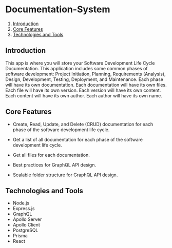 # Documentation-System

1. [Introduction](#introduction)
2. [Core Features](#core-features)
3. [Technologies and Tools](#technologies-and-tools)

## Introduction

This app is where you will store your Software Development Life Cycle Documentation. This application includes some common phases of software development: Project Initiation, Planning, Requirements (Analysis), Design, Development, Testing, Deployment, and Maintenance. Each phase will have its own documentation. Each documentation will have its own files. Each file will have its own version. Each version will have its own content. Each content will have its own author. Each author will have its own name.

## Core Features

-   Create, Read, Update, and Delete (CRUD) documentation for each phase of the software development life cycle.

-   Get a list of all documentation for each phase of the software development life cycle.

-   Get all files for each documentation.

-   Best practices for GraphQL API design.

-   Scalable folder structure for GraphQL API design.

## Technologies and Tools

-   Node.js
-   Express.js
-   GraphQL
-   Apollo Server
-   Apollo Client
-   PostgreSQL
-   Prisma
-   React
